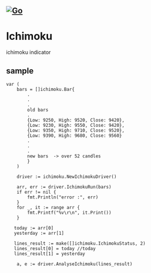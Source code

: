 [![Go](https://github.com/Qasemt/Ichimoku/actions/workflows/go.yml/badge.svg)](https://github.com/Qasemt/Ichimoku/actions/workflows/go.yml)
----
# Ichimoku

ichimoku indicator

## sample

```
var (
	bars = []ichimoku.Bar{
        .
        .
        .
        old bars
        .
		{Low: 9250, High: 9520, Close: 9420},
		{Low: 9230, High: 9550, Close: 9420},
		{Low: 9350, High: 9710, Close: 9520},
		{Low: 9390, High: 9680, Close: 9560}
        .
        .
        .
        new bars  -> over 52 candles
        }
    )

	driver := ichimoku.NewIchimokuDriver()

	arr, err := driver.IchimokuRun(bars)
	if err != nil {
		fmt.Println("error :", err)
	}
	for _, it := range arr {
		fmt.Printf("%v\r\n", it.Print())
	}

   today := arr[0]
   yesterday := arr[1]

   lines_result := make([]ichimoku.IchimokuStatus, 2)
   lines_result[0] = today //today
   lines_result[1] = yesterday

    a, e := driver.AnalyseIchimoku(lines_result)

```

